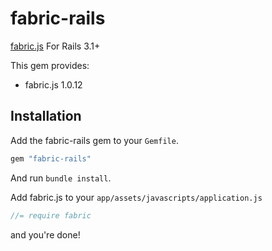 # fabric-rails

[fabric.js](http://fabricjs.com/) For Rails 3.1+

This gem provides:

  * fabric.js 1.0.12

## Installation

Add the fabric-rails gem to your `Gemfile`.

```ruby
gem "fabric-rails"
```

And run `bundle install`.

Add fabric.js to your `app/assets/javascripts/application.js`

```js
//= require fabric
```

and you're done!